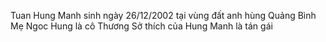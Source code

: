 Tuan Hung Manh sinh ngày 26/12/2002 tại vùng đất anh hùng Quảng Bình 
Mẹ Ngoc Hung là cô Thương
Sở thích của Hung Manh là tán gái

